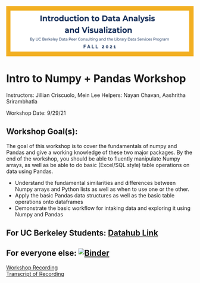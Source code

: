 <div>
<img src="images/updated_workshop_image.png" width="1200" style="float:center"/>
</div>

# Intro to Numpy + Pandas Workshop

Instructors: Jillian Criscuolo, Mein Lee
Helpers: Nayan Chavan, Aashritha Srirambhatla


Workshop Date: 9/29/21

## Workshop Goal(s): 

The goal of this workshop is to cover the fundamentals of numpy and Pandas and give a working knowledge of these two major packages. By the end of the workshop, you should be able to fluently manipulate Numpy arrays, as well as be able to do basic (Excel/SQL style) table operations on data using Pandas.

- Understand the fundamental similarities and differences between Numpy arrays and Python lists as well as when to use one or the other. 
- Apply the basic Pandas data structures as well as the basic table operations onto dataframes 
- Demonstrate the basic workflow for intaking data and exploring it using Numpy and Pandas

## For UC Berkeley Students: [Datahub Link](https://datahub.berkeley.edu/hub/user-redirect/interact?account=ds-peer-consulting&repo=fa21-intro-to-numpy-pandas-workshop&branch=main&subpath=intro-to-numpy-pandas.ipynb)

## For everyone else: [![Binder](https://mybinder.org/badge_logo.svg)](https://mybinder.org/v2/gh/ds-peer-consulting/fa21-intro-to-numpy-pandas-workshop/HEAD)

[Workshop Recording](https://drive.google.com/file/d/1AQPmoz2BrYPrbmwIJhj07rKgxBvAElj-/view?usp=sharing)  
[Transcript of Recording](https://drive.google.com/file/d/160lIlQ3n1LT8ny_kR4MhS61Y_rffw1hJ/view?usp=sharing)
